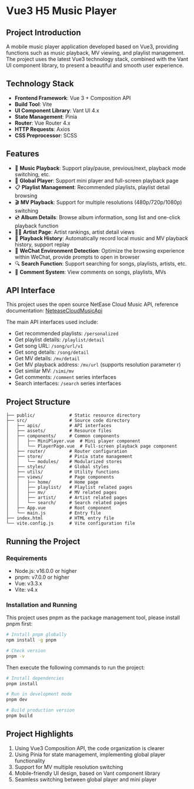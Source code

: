 # Vue3 H5 Music Player

## Project Introduction

A mobile music player application developed based on Vue3, providing functions such as music playback, MV viewing, and playlist management. The project uses the latest Vue3 technology stack, combined with the Vant UI component library, to present a beautiful and smooth user experience.

## Technology Stack

- **Frontend Framework**: Vue 3 + Composition API
- **Build Tool**: Vite
- **UI Component Library**: Vant UI 4.x
- **State Management**: Pinia
- **Router**: Vue Router 4.x
- **HTTP Requests**: Axios
- **CSS Preprocessor**: SCSS

## Features

- 🎵 **Music Playback**: Support play/pause, previous/next, playback mode switching, etc.
- 📱 **Global Player**: Support mini player and full-screen playback page
- 📋 **Playlist Management**: Recommended playlists, playlist detail browsing
- 🎬 **MV Playback**: Support for multiple resolutions (480p/720p/1080p) switching
- 💿 **Album Details**: Browse album information, song list and one-click playback function
- 👨‍🎤 **Artist Page**: Artist rankings, artist detail views
- 📜 **Playback History**: Automatically record local music and MV playback history, support replay
- 📱 **WeChat Environment Detection**: Optimize the browsing experience within WeChat, provide prompts to open in browser
- 🔍 **Search Function**: Support searching for songs, playlists, artists, etc.
- 💬 **Comment System**: View comments on songs, playlists, MVs

## API Interface

This project uses the open source NetEase Cloud Music API, reference documentation: [NeteaseCloudMusicApi](https://github.com/Binaryify/NeteaseCloudMusicApi)

The main API interfaces used include:

- Get recommended playlists: `/personalized`
- Get playlist details: `/playlist/detail`
- Get song URL: `/song/url/v1`
- Get song details: `/song/detail`
- Get MV details: `/mv/detail`
- Get MV playback address: `/mv/url` (supports resolution parameter r)
- Get similar MV: `/simi/mv`
- Get comments: `/comment` series interfaces
- Search interfaces: `/search` series interfaces

## Project Structure

```
├── public/             # Static resource directory
├── src/                # Source code directory
│   ├── apis/           # API interfaces
│   ├── assets/         # Resource files
│   ├── components/     # Common components
│   │   ├── MiniPlayer.vue  # Mini player component
│   │   └── PlayerPage.vue  # Full-screen playback page component
│   ├── router/         # Router configuration
│   ├── store/          # Pinia state management
│   │   └── modules/    # Modularized stores
│   ├── styles/         # Global styles
│   ├── utils/          # Utility functions
│   ├── views/          # Page components
│   │   ├── home/       # Home page
│   │   ├── playlist/   # Playlist related pages
│   │   ├── mv/         # MV related pages
│   │   ├── artist/     # Artist related pages
│   │   └── search/     # Search related pages
│   ├── App.vue         # Root component
│   └── main.js         # Entry file
├── index.html          # HTML entry file
└── vite.config.js      # Vite configuration file
```

## Running the Project

### Requirements

- Node.js: v16.0.0 or higher
- pnpm: v7.0.0 or higher
- Vue: v3.3.x
- Vite: v4.x

### Installation and Running

This project uses pnpm as the package management tool, please install pnpm first:

```bash
# Install pnpm globally
npm install -g pnpm

# Check version
pnpm -v
```

Then execute the following commands to run the project:

```bash
# Install dependencies
pnpm install

# Run in development mode
pnpm dev

# Build production version
pnpm build
```

## Project Highlights

1. Using Vue3 Composition API, the code organization is clearer
2. Using Pinia for state management, implementing global player functionality
3. Support for MV multiple resolution switching
4. Mobile-friendly UI design, based on Vant component library
5. Seamless switching between global player and mini player
